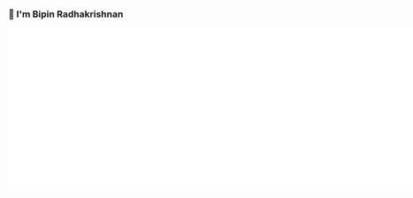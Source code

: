 ### 👋 I'm Bipin Radhakrishnan

<div align="center">
  <div style="display: flex; align-items: flex-start;">
    <img src="https://raw.githubusercontent.com/rbipin/github-stats/master/generated/overview.svg#gh-dark-mode-only"/>
    <img src="https://raw.githubusercontent.com/rbipin/github-stats/master/generated/overview.svg#gh-light-mode-only"/>
    <img src="https://raw.githubusercontent.com/rbipin/github-stats/master/generated/languages.svg#gh-dark-mode-only" />
    <img src="https://raw.githubusercontent.com/rbipin/github-stats/master/generated/languages.svg#gh-light-mode-only" />
  </div>
</div>



<!--
**rbipin/rbipin** is a ✨ _special_ ✨ repository because its `README.md` (this file) appears on your GitHub profile.

Here are some ideas to get you started:

- 🔭 I’m currently working on ...
- 🌱 I’m currently learning ...
- 👯 I’m looking to collaborate on ...
- 🤔 I’m looking for help with ...
- 💬 Ask me about ...
- 📫 How to reach me: ...
- 😄 Pronouns: ...
- ⚡ Fun fact: ...
-->
